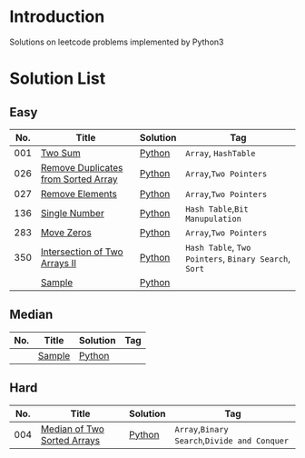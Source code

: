 # Introduction
Solutions on leetcode problems implemented by Python3

# Solution List
## Easy

| No.  | Title       | Solution | Tag                  |
| ---- | ----------- | -------- | -------------------- |
| 001  | [Two Sum](https://github.com/Vinccent/leetcode/blob/master/solution/001.Two%20Sum/Note.md) | [Python](https://github.com/Vinccent/leetcode/blob/master/solution/001.Two%20Sum/Solution.py)   | `Array`, `HashTable` |
| 026  | [Remove Duplicates from Sorted Array](https://github.com/Vinccent/leetcode/blob/master/solution/026.Remove%20Duplicates%20from%20Sorted%20Array/Note.md)|[Python](https://github.com/Vinccent/leetcode/blob/master/solution/026.Remove%20Duplicates%20from%20Sorted%20Array/Solution.py)|`Array`,`Two Pointers`|
| 027  | [Remove Elements]()|[Python]()|`Array`,`Two Pointers`|
| 136  | [Single Number](https://github.com/Vinccent/leetcode/blob/master/solution/136.Single%20Number/Note.md) | [Python](https://github.com/Vinccent/leetcode/blob/master/solution/136.Single%20Number/Solution.py) | `Hash Table`,`Bit Manupulation`|
| 283  | [Move Zeros](https://github.com/Vinccent/leetcode/blob/master/solution/283.Move%20Zeros/Note.md)|[Python](https://github.com/Vinccent/leetcode/blob/master/solution/283.Move%20Zeros/Solution.py)|`Array`,`Two Pointers`|
| 350  | [Intersection of Two Arrays II](https://github.com/Vinccent/leetcode/blob/master/solution/350.Intersection%20of%20Two%20Arrays%20II/Note.md)            |  [Python](https://github.com/Vinccent/leetcode/blob/master/solution/350.Intersection%20of%20Two%20Arrays%20II/Solution.py)        |   `Hash Table`, `Two Pointers`, `Binary Search`, `Sort`                   |
|   | [Sample]()|[Python]()||

## Median
| No.  | Title | Solution | Tag  |
| ---- | ----- | -------- | ---- |
|   | [Sample]()|[Python]()||



## Hard
| No.  | Title | Solution | Tag  |
| ---- | ----- | -------- | ---- |
| 004  | [Median of Two Sorted Arrays]()|[Python]()|`Array`,`Binary Search`,`Divide and Conquer`|
